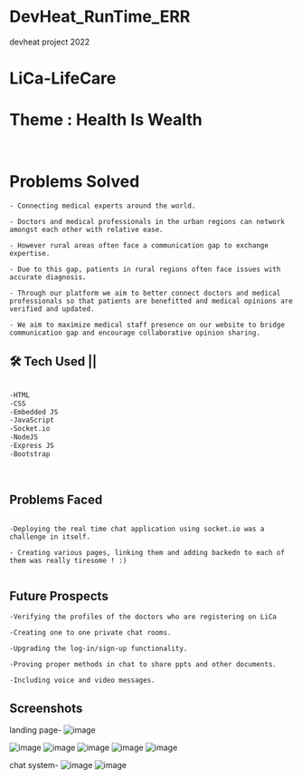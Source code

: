 # DevHeat_RunTime_ERR
devheat project 2022
# LiCa-LifeCare

# Theme : Health Is Wealth

<br/>

# Problems Solved

```
- Connecting medical experts around the world. 

- Doctors and medical professionals in the urban regions can network amongst each other with relative ease. 

- However rural areas often face a communication gap to exchange expertise. 

- Due to this gap, patients in rural regions often face issues with accurate diagnosis.

- Through our platform we aim to better connect doctors and medical professionals so that patients are benefitted and medical opinions are verified and updated.

- We aim to maximize medical staff presence on our website to bridge communication gap and encourage collaborative opinion sharing.

```

###

## 🛠 Tech Used ||

```bash

-HTML
-CSS
-Embedded JS 
-JavaScript 
-Socket.io
-NodeJS
-Express JS
-Bootstrap

```


<br/>

## Problems Faced

```

-Deploying the real time chat application using socket.io was a challenge in itself. 

- Creating various pages, linking them and adding backedn to each of them was really tiresome ! :)


```
## Future Prospects
```
-Verifying the profiles of the doctors who are registering on LiCa

-Creating one to one private chat rooms.

-Upgrading the log-in/sign-up functionality.

-Proving proper methods in chat to share ppts and other documents.

-Including voice and video messages.
```

## Screenshots
landing page-
![image](https://user-images.githubusercontent.com/89795799/202871617-35e688b9-c98a-497b-8a3b-78dbc869ef4d.png)

![image](https://user-images.githubusercontent.com/89795799/202871974-f5110137-f849-4ced-952d-7695e846f687.png)
![image](https://user-images.githubusercontent.com/89795799/202871990-bae3848f-e92e-4ef3-9f86-5acd31e7867c.png)
![image](https://user-images.githubusercontent.com/89795799/202871999-63dc93a2-9a0d-4112-8171-5a852b7aa9f8.png)
![image](https://user-images.githubusercontent.com/89795799/202872006-8e953555-88cc-470b-a87a-8fcc753c9818.png)
![image](https://user-images.githubusercontent.com/89795799/202872014-aec59a61-b639-4df5-9f86-ed9fec740552.png)

chat system-
![image](https://user-images.githubusercontent.com/89795799/202872094-bd164efc-b8c1-4d5a-8cd3-11c862985972.png)
![image](https://user-images.githubusercontent.com/89795799/202872103-7543188d-1f9d-4344-bf78-9f6864333a58.png)


<br/>

